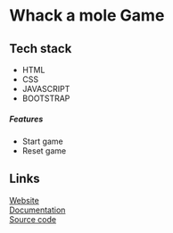 # Whack a mole Game

## Tech stack

- HTML
- CSS
- JAVASCRIPT
- BOOTSTRAP

##### Features

- Start game
- Reset game

## Links

[Website](https://rp875638.github.io/OnlineNote/) <br>
[Documentation](https://github.com/rp875638/OnlineNote#readme) <br>
[Source code](https://github.com/rp875638/OnlineNote)